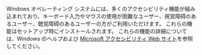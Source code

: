 Windows オペレーティング システムには、多くのアクセシビリティ機能が組み込まれており、キーボード入力やマウスの使用が困難なユーザー、視覚障碍のあるユーザー、聴覚障碍のあるユーザーの方がご利用いただけます。 これらの機能はセットアップ時にインストールされます。 これらの機能の詳細については、Windows のヘルプおよび [Microsoft アクセシビリティ Web サイト](http://go.microsoft.com/fwlink/?LinkId=8431)を参照してください。

<!--HONumber=Oct16_HO1-->


